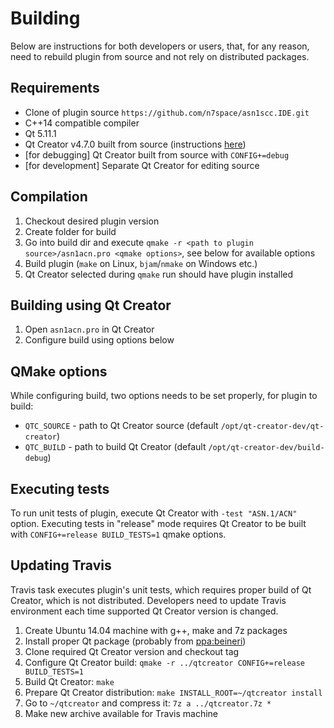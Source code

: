 # Building

Below are instructions for both developers or users, that, for any reason, need to rebuild plugin from source and not rely on distributed packages.

## Requirements
 * Clone of plugin source `https://github.com/n7space/asn1scc.IDE.git`
 * C++14 compatible compiler
 * Qt 5.11.1
 * Qt Creator v4.7.0 built from source (instructions [here](https://doc-snapshots.qt.io/qtcreator-extending/getting-and-building.html))
 * [for debugging] Qt Creator built from source with `CONFIG+=debug`
 * [for development] Separate Qt Creator for editing source
 
## Compilation
 1. Checkout desired plugin version
 2. Create folder for build
 3. Go into build dir and execute `qmake -r <path to plugin source>/asn1acn.pro <qmake options>`, see below for available options
 4. Build plugin (`make` on Linux, `bjam`/`nmake` on Windows etc.)
 5. Qt Creator selected during `qmake` run should have plugin installed

## Building using Qt Creator
 1. Open `asn1acn.pro` in Qt Creator
 2. Configure build using options below
 
## QMake options
While configuring build, two options needs to be set properly, for plugin to build:
 * `QTC_SOURCE` - path to Qt Creator source (default `/opt/qt-creator-dev/qt-creator`)
 * `QTC_BUILD` - path to build Qt Creator (default `/opt/qt-creator-dev/build-debug`)
 
## Executing tests
To run unit tests of plugin, execute Qt Creator with `-test "ASN.1/ACN"` option.
Executing tests in "release" mode requires Qt Creator to be built with `CONFIG+=release BUILD_TESTS=1` qmake options.

## Updating Travis
Travis task executes plugin's unit tests, which requires proper build of Qt Creator, which is not distributed.
Developers need to update Travis environment each time supported Qt Creator version is changed.
 1. Create Ubuntu 14.04 machine with g++, make and 7z packages
 2. Install proper Qt package (probably from [ppa:beineri](https://launchpad.net/~beineri))
 3. Clone required Qt Creator version and checkout tag
 4. Configure Qt Creator build: `qmake -r ../qtcreator CONFIG+=release BUILD_TESTS=1`
 5. Build Qt Creator: `make`
 6. Prepare Qt Creator distribution: `make INSTALL_ROOT=~/qtcreator install`
 7. Go to `~/qtcreator` and compress it: `7z a ../qtcreator.7z *`
 8. Make new archive available for Travis machine